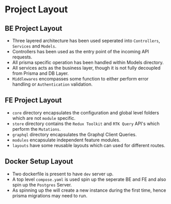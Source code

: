 # Project Layout

## BE Project Layout

 - Three layered architecture has been used seperated into `Controllers`, `Services` and `Models`.
 - Controllers has been used as the entry point of the incoming API requests.
 - All prisma specific operation has been handled within Models directory.
 - All services acts as the business layer, though it is not fully decoupled from Prisma and DB Layer.
 - `Middlewares` encompasses some function to either perform error handling or `Authentication` validation.


## FE Project Layout
 - `core` directory encapsulates the configuration and global level folders which are not `module` specific.
 - `store` directory contains the `Redux Toolkit` and `RTK Query` API's which perform the `Mutations`.
 - `graphql` directory encapsulates the Graphql Client Queries.
 - `modules` encapsulate independent feature modules.
 - `layouts` have some reusable layouts which can used for different routes.

## Docker Setup Layout
 - Two dockerfile is present to have `dev` server up.
 - A top level `compose.yaml` is used spin up the seperate BE and FE and also spin up the `Postgres` Server.
 - As spinning up the will create a new instance during the first time, hence prisma migrations may need to run.
